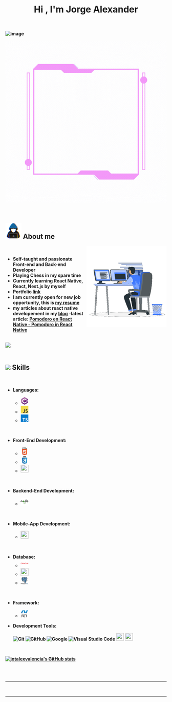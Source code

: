 <h1 align="center"><b>Hi , I'm Jorge Alexander</h1> <br>

  ![image](https://github.com/jotalexvalencia/jotalexvalencia/assets/10563766/ecf83ee1-150c-44a1-8d6a-a2658e80c9b9)

 ![motivation](https://github.com/jotalexvalencia/jotalexvalencia/blob/main/motivation.gif)
   
<!--  -->
<p align="center">
  
</p>


<br>



	
## <picture><img src = "https://github.com/0xAbdulKhalid/0xAbdulKhalid/raw/main/assets/mdImages/about_me.gif" width = 50px></picture> **About me**

<picture> <img align="right" src="https://github.com/0xAbdulKhalid/0xAbdulKhalid/raw/main/assets/mdImages/Right_Side.gif" width = 250px></picture>

<br>

- Self-taught and passionate Front-end and Back-end Developer
- Playing Chess in my spare time
- Currently learning React Native, React, Nest.js by myself
- Portfolio [link](https://lnkd.in/eup_QB_Z)
- I am currently open for new job opportunity, this is [my resume](https://www.linkedin.com/in/jorge-alexander-valencia-valencia-42346417/overlay/1710859567237/single-media-viewer/?profileId=ACoAAANy41sBWI7VULFVD5Jr4cifeeOOtHeHhxs)
- my articles about react native developement in my [blog](https://jorgealexandervalencia.hashnode.dev/)
   -latest article: [Pomodoro en React Native - Pomodoro in React Native](https://jorgealexandervalencia.hashnode.dev/pomodoro-en-react-native-pomodoro-in-react-native)
<br><br>

<img src="https://user-images.githubusercontent.com/73097560/115834477-dbab4500-a447-11eb-908a-139a6edaec5c.gif"><br><br>

## <img src="https://media2.giphy.com/media/QssGEmpkyEOhBCb7e1/giphy.gif?cid=ecf05e47a0n3gi1bfqntqmob8g9aid1oyj2wr3ds3mg700bl&rid=giphy.gif" width ="25"><b> Skills</b>
<br>

<p align="center">

- **Languages**:  
   
   - <img src="https://raw.githubusercontent.com/devicons/devicon/master/icons/csharp/csharp-original.svg" width="24px" height="24px">   
   - <img src="https://raw.githubusercontent.com/devicons/devicon/master/icons/javascript/javascript-original.svg" width="24px" height="24px">
   - <img src="https://raw.githubusercontent.com/devicons/devicon/master/icons/typescript/typescript-original.svg" width="24px" height="24px">



<br>   
    
- **Front-End Development**:

   - <img src="https://raw.githubusercontent.com/devicons/devicon/master/icons/html5/html5-original-wordmark.svg" width="24px" height="24px">
   - <img src="https://raw.githubusercontent.com/devicons/devicon/master/icons/css3/css3-original-wordmark.svg" width="24px" height="24px">
   - <img src="https://angular.io/assets/images/logos/angular/angular.svg" width="24px" height="24px">

<br>

- **Backend-End Development**:

   - <img src="https://raw.githubusercontent.com/devicons/devicon/master/icons/nodejs/nodejs-original-wordmark.svg" width="24px" height="24px">   

<br>

- **Mobile-App Development**:

   - <img src="https://reactnative.dev/img/header_logo.svg" width="24px" height="24px">   

<br>

- **Database**:
	- <img src="https://raw.githubusercontent.com/devicons/devicon/master/icons/oracle/oracle-original.svg" width="24px" height="24px">
	- <img src="https://www.svgrepo.com/show/303229/microsoft-sql-server-logo.svg" width="24px" height="24px"> 
 	- <img src="https://raw.githubusercontent.com/devicons/devicon/master/icons/postgresql/postgresql-original-wordmark.svg" width="24px" height="24px">
    	
    
<br>

- **Framework**:

   - <img src="https://raw.githubusercontent.com/devicons/devicon/master/icons/dot-net/dot-net-original-wordmark.svg" width="24px" height="24px">   

- **Development Tools**:

    ![Git](https://img.shields.io/badge/git-%23F05033.svg?style=for-the-badge&logo=git&logoColor=white)
    ![GitHub](https://img.shields.io/badge/github-%23121011.svg?style=for-the-badge&logo=github&logoColor=white)
    ![Google](https://img.shields.io/badge/google-%234285F4.svg?style=for-the-badge&logo=google&logoColor=white)
    ![Visual Studio Code](https://img.shields.io/badge/Visual%20Studio%20Code-0078d7.svg?style=for-the-badge&logo=visual-studio-code&logoColor=white)
    <img src="https://external-content.duckduckgo.com/iu/?u=https%3A%2F%2Ftse3.mm.bing.net%2Fth%3Fid%3DOIP.HBJq0GwMyn3iqN1Gj5rQ1gHaHa%26pid%3DApi&f=1&ipt=25a55bcad3168abc895fd4cde432bec8115f171ef1e4668e70a3c4b9a54c7279&ipo=images" width="24px" height="24px">
    <img src="https://www.vectorlogo.zone/logos/getpostman/getpostman-icon.svg" width="24px" height="24px">
   
<br>

[![jotalexvalencia's GitHub stats](https://github-readme-stats.vercel.app/api?username=jotalexvalencia)](https://github.com/anuraghazra/github-readme-stats)


</p>

<br>
<br>

-----

<br>




-----



<!--
**jotalexvalencia/jotalexvalencia** is a ✨ _special_ ✨ repository because its `README.md` (this file) appears on your GitHub profile.

Here are some ideas to get you started:

- 🔭 I’m currently working on ...
- 🌱 I’m currently learning ...
- 👯 I’m looking to collaborate on ...
- 🤔 I’m looking for help with ...
- 💬 Ask me about ...
- 📫 How to reach me: ...
- 😄 Pronouns: ...
- ⚡ Fun fact: ...
-->
